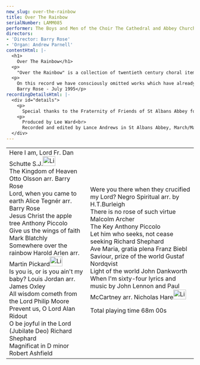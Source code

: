 ```yaml
---
new_slug: over-the-rainbow
title: Over The Rainbow
serialNumber: LAMM085
performer: The Boys and Men of the Choir The Cathedral and Abbey Church of St Albans
directors:
- 'Director: Barry Rose'
- 'Organ: Andrew Parnell'
contentHtml: |-
  <h1>
    Over The Rainbow</h1>
  <p>
    "Over the Rainbow" is a collection of twentieth century choral items, both sacred and secular, and is a selection from some of the music sung by the choir of the Cathedral and Abbey Church of St. Alban during three visits to the United States of America in the early 1990's. In cathedrals, churches and schools in Baltimore, Greenwich Conn, New Haven, New York, Philadelphia, Princeton, Orlando, Tampa, Palm Beach, Washington DC and Wilmington, the choir sang many of the so called standard classics of English church music whilst also introducing their audiences to some of the newer choral repertoire, both European and American.</p>
  <p>
    On this record we have consciously omitted works which have already been recorded by several other choirs, and out of the nineteen tracks you will now hear, we think that at least fourteen have been recorded for the first time in the UK, and probably more than that. In an age when musical versatility seems to be a pre-requisite not just of the great orchestras but now also of choirs, we make no apology for the inclusion of the secular items. Rather we hope that they will show you a different side of this cathedral choir whose priority remains the leading of the worship at this great Cathedral and Abbey Church.<br>
    Barry Rose - July 1995</p>
recordingDetailsHtml: |-
  <div id="details">
    <p>
      Special thanks to the Fraternity of Friends of St Albans Abbey for their sponsorship of this recording.</p>
    <p>
      Produced by Lee Ward<br>
      Recorded and edited by Lance Andrews in St Albans Abbey, March/May 1995</p>
  </div>
---
```


<table class="tracktable">
  <tbody>
    <tr>
      <td class="column1">
        Here I am, Lord <span class="composer">Fr. Dan Schutte S.J.</span><a href="cliplinks/herelord%20.ram"><img alt="Listen to this track" src="/web/20130723075746im_/http://www.lammas.co.uk/images/listen.gif" style="width: 34px; height: 26px;" width="180"></a><br>
        The Kingdom of Heaven <span class="composer">Otto Olsson arr. Barry Rose</span><br>
        Lord, when you came to earth <span class="composer">Alice Tegnér arr. Barry Rose</span><br>
        Jesus Christ the apple tree <span class="composer">Anthony Piccolo</span><br>
        Give us the wings of faith <span class="composer">Mark Blatchly</span><br>
        Somewhere over the rainbow <span class="composer">Harold Arlen arr. Martin</span> <span class="composer">Pickard</span><a href="cliplinks/rainbow1%20.ram"><img alt="Listen to this track" src="/web/20130723075746im_/http://www.lammas.co.uk/images/listen.gif" style="width: 34px; height: 26px;" width="180"></a><br>
        Is you is, or is you ain't my baby?<span class="composer"> Louis Jordan arr. James Oxley</span><br>
        All wisdom cometh from the Lord <span class="composer">Philip Moore</span><br>
        Prevent us, O Lord <span class="composer">Alan Ridout</span><br>
        O be joyful in the Lord (Jubilate Deo) <span class="composer">Richard Shephard</span><br>
        Magnificat in D minor<span class="composer"> Robert Ashfield</span>
      </td>
      <td class="column2">
        Were you there when they crucified my Lord? <span class="composer">Negro Spiritual arr. by H.T.Burleigh</span><br>
        There is no rose of such virtue <span class="composer">Malcolm Archer</span><br>
        The Key<span class="composer"> Anthony Piccolo</span><br>
        Let him who seeks, not cease seeking <span class="composer">Richard Shephard</span><br>
        Ave Maria, gratia plena<span class="composer"> Franz Biebl</span><br>
        Saviour, prize of the world<span class="composer"> Gustaf Nordqvist</span><br>
        Light of the world <span class="composer">John Dankworth</span><br>
        When I'm sixty-four <span class="composer">lyrics and music by John Lennon and Paul McCartney arr. Nicholas Hare</span><a href="cliplinks/whenim64%20.ram"><img alt="Listen to this track" src="/web/20130723075746im_/http://www.lammas.co.uk/images/listen.gif" style="width: 34px; height: 26px;" width="180"></a>
        <p>					<span id="playingtime">Total playing time 68m 00s</span></p>
      </td>
    </tr>
  </tbody>
</table>
